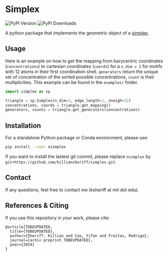 # Simplex 
![PyPI Version](https://img.shields.io/pypi/v/nsimplex.svg) ![PyPI Downloads](https://static.pepy.tech/badge/nsimplex)

A python package that implements the geometric object of a [simplex](https://en.wikipedia.org/wiki/Simplex).

## Usage 
Here is an example on how to get the mapping from barycentric coordinates (``concentrations``) to cartesian coordinates (``coords``) for a ``n_dim = 2`` for motifs with 12 atoms in their first coordination shell. ``generators`` return the unique set of concentration of the sorted possible concentrations, ``count`` is their multiplicities. This example can be found in the ``examples/`` folder. 

```python
import simplex as sp 

triangle = sp.Simplex(n_dim=2, edge_length=1, nneigh=12)
concentrations, coords = triangle.get_mapping()
generators, counts = triangle.get_generators(concentrations)
```

## Installation
For a standalone Python package or Conda environment, please use:
```bash
pip install --user nsimplex
```

If you want to install the lastest git commit, please replace ``nsimplex`` by ``git+https://github.com/killiansheriff/simplex.git``.

## Contact
If any questions, feel free to contact me (ksheriff at mit dot edu).

## References & Citing 
If you use this repository in your work, please cite:

```
@article{TOBEUPDATED,
  title={TOBEUPDATED},
  author={Sheriff, Killian and Cao, Yifan and Freitas, Rodrigo},
  journal={arXiv preprint TOBEUPDATED},
  year={2024}
}
```
